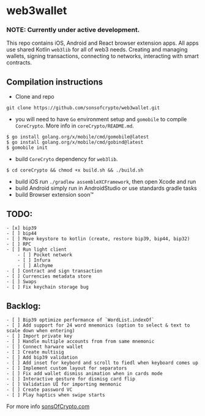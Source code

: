 # web3wallet

### NOTE: Currently under active development.

This repo contains iOS, Android and React browser extension apps. All apps use 
shared Kotlin `web3lib` for all of web3 needs. Creating and managing wallets, 
signing transactions, connecting to networks, interacting with smart contracts.

## Compilation instructions
- Clone and repo
```
git clone https://github.com/sonsofcrypto/web3wallet.git
```
- you will need to have `Go` environment setup and `gomobile` to compile 
`CoreCrypto`. More info in `coreCrypto/README.md`.
```
$ go install golang.org/x/mobile/cmd/gomobile@latest
$ go install golang.org/x/mobile/cmd/gobind@latest
$ gomobile init
```
- build `CoreCryto` dependency for `web3lib`. 
```
$ cd coreCrypto && chmod +x build.sh && ./build.sh
```
- build iOS run `./gradlew assembleXCFramework`, then open Xcode and run
- build Android simply run in AndroidStudio or use standards gradle tasks
- build Browser extension soon™

## TODO:
	- [x] bip39
	- [ ] bip44
	- [ ] Move keystore to kotlin (create, restore bip39, bip44, bip32)
    - [ ] RPC
    - [ ] Run light client
		- [ ] Pocket network
		- [ ] Infura
		- [ ] Alchyme    
    - [ ] Contract and sign transaction
    - [ ] Currencies metadata store
    - [ ] Swaps
	- [ ] Fix keychain storage bug

## Backlog:
    - [ ] Bip39 optimize performance of `WordList.indexOf`
	- [ ] Add support for 24 word mnemonics (option to select & text to scale down when entering)
	- [ ] Import private key
	- [ ] Handle multiple accounts from from same mnemonic
	- [ ] Connect harware wallet
	- [ ] Create multisig
	- [ ] Add bip39 validation 
	- [ ] Add inset for keybord and scroll to fiedl when keyboard comes up
 	- [ ] Implement custom layout for separators
 	- [ ] Fix add wallet dismiss animation when in cards mode
	- [ ] Interactive gesture for dismisg card flip
	- [ ] Validation UI for importing menmonic
	- [ ] Create password VC
	- [ ] Play haptics when swipe starts

For more info [sonsOfCrypto.com](https://sonsofcrypto.com/)
